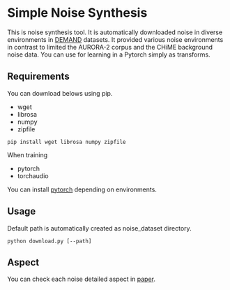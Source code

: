 # Simple Noise Synthesis
This is noise synthesis tool. It is automatically downloaded noise in diverse environments  in [DEMAND] datasets. It provided various noise environments in contrast to limited the AURORA-2 corpus and the CHiME background noise data. You can use for learning in a Pytorch simply as transforms.

## Requirements
You can download belows using pip.
- wget
- librosa
- numpy
- zipfile

```
pip install wget librosa numpy zipfile
```

When training
- pytorch
- torchaudio

You can install [pytorch] depending on environments.

## Usage
Default path is automatically created as noise_dataset directory.
```
python download.py [--path]
```

## Aspect
You can check each noise detailed aspect in [paper].

[DEMAND]: https://zenodo.org/record/1227121#.YBu28egzbZR
[pytorch]: https://pytorch.org/
[paper]: https://asa.scitation.org/doi/pdf/10.1121/1.4799597
